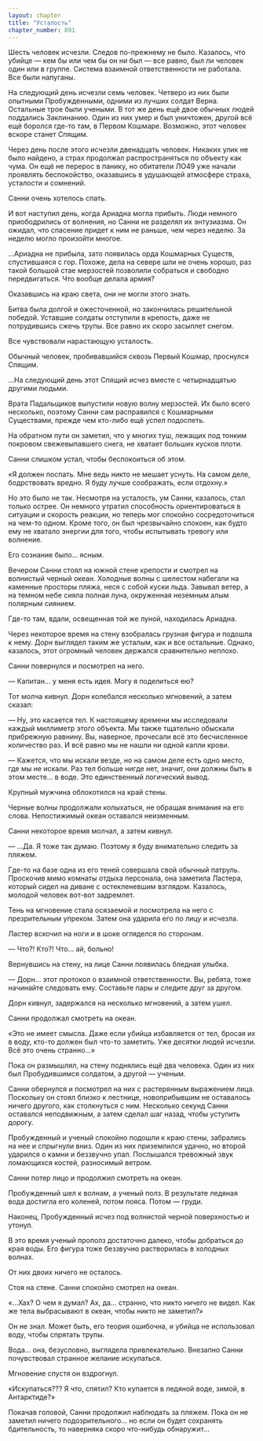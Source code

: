 ```yaml
---
layout: chapter
title: "Усталость"
chapter_number: 891
---
```


Шесть человек исчезли. Следов по-прежнему не было. Казалось, что убийце — кем бы или чем бы он ни был — все равно, был ли человек один или в группе. Система взаимной ответственности не работала. Все были напуганы.

На следующий день исчезли семь человек. Четверо из них были опытными Пробужденными, одними из лучших солдат Верна. Остальные трое были учеными. В тот же день ещё двое обычных людей поддались Заклинанию. Один из них умер и был уничтожен, другой всё ещё боролся где-то там, в Первом Кошмаре. Возможно, этот человек вскоре станет Спящим.

Через день после этого исчезли двенадцать человек. Никаких улик не было найдено, а страх продолжал распространяться по объекту как чума. Он ещё не перерос в панику, но обитатели ЛО49 уже начали проявлять беспокойство, оказавшись в удушающей атмосфере страха, усталости и сомнений.

Санни очень хотелось спать.

И вот наступил день, когда Ариадна могла прибыть. Люди немного приободрились от волнения, но Санни не разделял их энтузиазма. Он ожидал, что спасение придет к ним не раньше, чем через неделю. За неделю могло произойти многое.

...Ариадна не прибыла, зато появилась орда Кошмарных Существ, спустившаяся с гор. Похоже, дела на севере шли не очень хорошо, раз такой большой стае мерзостей позволили собраться и свободно передвигаться. Что вообще делала армия?

Оказавшись на краю света, они не могли этого знать.

Битва была долгой и ожесточенной, но закончилась решительной победой. Уставшие солдаты отступили в крепость, даже не потрудившись сжечь трупы. Все равно их скоро засыплет снегом.

Все чувствовали нарастающую усталость.

Обычный человек, пробивавшийся сквозь Первый Кошмар, проснулся Спящим.

...На следующий день этот Спящий исчез вместе с четырнадцатью другими людьми.

Врата Падальщиков выпустили новую волну мерзостей. Их было всего несколько, поэтому Санни сам расправился с Кошмарными Существами, прежде чем кто-либо ещё успел подоспеть.

На обратном пути он заметил, что у многих туш, лежащих под тонким покровом свежевыпавшего снега, не хватает больших кусков плоти.

Санни слишком устал, чтобы беспокоиться об этом.

«Я должен поспать. Мне ведь никто не мешает уснуть. На самом деле, бодрствовать вредно. Я буду лучше соображать, если отдохну.»

Но это было не так. Несмотря на усталость, ум Санни, казалось, стал только острее. Он немного утратил способность ориентироваться в ситуации и скорость реакции, но теперь мог спокойно сосредоточиться на чем-то одном. Кроме того, он был чрезвычайно спокоен, как будто ему не хватало энергии для того, чтобы испытывать тревогу или волнение.

Его сознание было... ясным.

Вечером Санни стоял на южной стене крепости и смотрел на волнистый черный океан. Холодные волны с шелестом набегали на каменные просторы пляжа, неся с собой куски льда. Завывал ветер, а на темном небе сияла полная луна, окруженная неземным алым полярным сиянием.

Где-то там, вдали, освещенная той же луной, находилась Ариадна.

Через некоторое время на стену взобралась грузная фигура и подошла к нему. Дорн выглядел таким же усталым, как и все остальные. Однако, казалось, этот огромный человек держался сравнительно неплохо.

Санни повернулся и посмотрел на него.

— Капитан... у меня есть идея. Могу я поделиться ею?

Тот молча кивнул. Дорн колебался несколько мгновений, а затем сказал:

— Ну, это касается тел. К настоящему времени мы исследовали каждый миллиметр этого объекта. Мы также тщательно обыскали прибрежную равнину. Вы, наверное, прочесали всё это бесчисленное количество раз. И всё равно мы не нашли ни одной капли крови.

— Кажется, что мы искали везде, но на самом деле есть одно место, где мы не искали. Раз тел больше нигде нет, значит, они должны быть в этом месте... в воде. Это единственный логический вывод.

Крупный мужчина облокотился на край стены.

Черные волны продолжали колыхаться, не обращая внимания на его слова. Непостижимый океан оставался неизменным.

Санни некоторое время молчал, а затем кивнул.

— ...Да. Я тоже так думаю. Поэтому я буду внимательно следить за пляжем.

Где-то на базе одна из его теней совершала свой обычный патруль. Проскочив мимо комнаты отдыха персонала, она заметила Ластера, который сидел на диване с остекленевшим взглядом. Казалось, молодой человек вот-вот задремлет.

Тень на мгновение стала осязаемой и посмотрела на него с презрительным упреком. Затем она ударила его по лицу и исчезла.

Ластер вскочил на ноги и в шоке огляделся по сторонам.

— Что?! Кто?! Что... ай, больно!

Вернувшись на стену, на лице Санни появилась бледная улыбка.

— Дорн... этот протокол о взаимной ответственности. Вы, ребята, тоже начинайте следовать ему. Составьте пары и следите друг за другом.

Дорн кивнул, задержался на несколько мгновений, а затем ушел.

Санни продолжал смотреть на океан.

«Это не имеет смысла. Даже если убийца избавляется от тел, бросая их в воду, кто-то должен был что-то заметить. Уже десятки людей исчезли. Всё это очень странно...»

Пока он размышлял, на стену поднялись ещё два человека. Один из них был Пробудившимся солдатом, а другой — ученым.

Санни обернулся и посмотрел на них с растерянным выражением лица. Поскольку он стоял близко к лестнице, новоприбывшим не оставалось ничего другого, как столкнуться с ним. Несколько секунд Санни оставался неподвижным, а затем сделал шаг назад, чтобы уступить дорогу.

Пробужденный и ученый спокойно подошли к краю стены, забрались на нее и спрыгнули вниз. Один из них приземлился удачно, но второй ударился о камни и беззвучно упал. Послышался тревожный звук ломающихся костей, разносимый ветром.

Санни потер лицо и продолжил смотреть на океан.

Пробужденный шел к волнам, а ученый полз. В результате ледяная вода достигла его коленей, потом пояса. Потом — груди.

Наконец, Пробужденный исчез под волнистой черной поверхностью и утонул.

В это время ученый прополз достаточно далеко, чтобы добраться до края воды. Его фигура тоже беззвучно растворилась в холодных волнах.

От них двоих ничего не осталось.

Стоя на стене. Санни спокойно смотрел на океан.

«...Хах? О чем я думал? Ах, да... странно, что никто ничего не видел. Как же тела выбрасывают в океан, чтобы никто не заметил?»

Он не знал. Может быть, его теория ошибочна, и убийца не использовал воду, чтобы спрятать трупы.

Вода... она, безусловно, выглядела привлекательно. Внезапно Санни почувствовал странное желание искупаться.

Мгновение спустя он вздрогнул.

«Искупаться??? Я что, спятил? Кто купается в ледяной воде, зимой, в Антарктиде?»

Покачав головой, Санни продолжил наблюдать за пляжем. Пока он не заметил ничего подозрительного... но если он будет сохранять бдительность, то наверняка скоро что-нибудь обнаружит...